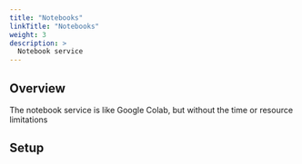 ```yaml
---
title: "Notebooks"
linkTitle: "Notebooks"
weight: 3
description: >
  Notebook service
---
```


## Overview

The notebook service is like Google Colab, but without the time or resource limitations

## Setup